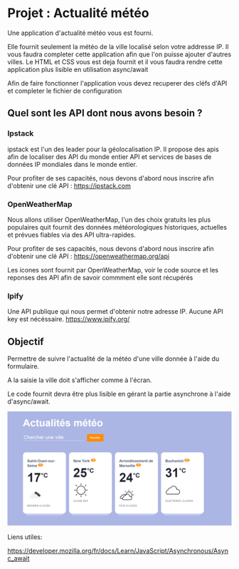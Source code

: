 # Projet : Actualité météo

Une application d'actualité météo vous est fourni.

Elle fournit seulement la météo de la ville localisé selon votre addresse IP.
Il vous faudra completer cette application afin que l'on puisse ajouter d'autres villes.
Le HTML et CSS vous est deja fournit et il vous faudra rendre cette application plus lisible en utilisation async/await

Afin de faire fonctionner l'application vous devez recuperer des cléfs d'API et completer le fichier de configuration

## Quel sont les API dont nous avons besoin ?

### Ipstack
ipstack est l'un des leader pour la géolocalisation IP. Il propose des apis afin de localiser des API du monde entier
API et services de bases de données IP mondiales dans le monde entier.

Pour profiter de ses capacités, nous devons d'abord nous inscrire afin d'obtenir une clé API : https://ipstack.com

### OpenWeatherMap 
Nous allons utiliser OpenWeatherMap, l'un des choix gratuits les plus populaires quit fournit des données météorologiques historiques, actuelles et prévues fiables via des API ultra-rapides.

Pour profiter de ses capacités, nous devons d'abord nous inscrire afin d'obtenir une clé API : https://openweathermap.org/api

Les icones sont fournit par OpenWeatherMap, voir le code source et les reponses des API afin de savoir commment elle sont récupérés

### Ipify

Une API publique qui nous permet d'obtenir notre adresse IP. Aucune API key est nécéssaire.
https://www.ipify.org/

## Objectif
Permettre de suivre l'actualité de la météo d'une ville donnée à l'aide du formulaire.

A la saisie la ville doit s'afficher comme à l'écran.

Le code fournit devra être plus lisible en gérant la partie asynchrone à l'aide d'async/await.

![demo.png](demo.png)

Liens utiles:

https://developer.mozilla.org/fr/docs/Learn/JavaScript/Asynchronous/Async_await
